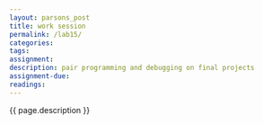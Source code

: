```yaml
---  
layout: parsons_post  
title: work session
permalink: /lab15/  
categories:   
tags:  
assignment: 
description: pair programming and debugging on final projects
assignment-due:
readings: 
---  
```


{{ page.description }}